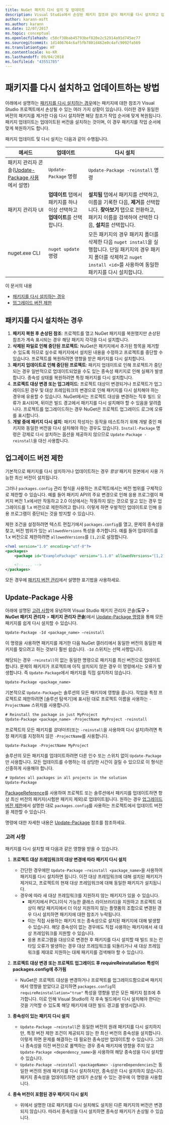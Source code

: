 ```yaml
---
title: NuGet 패키지 다시 설치 및 업데이트
description: Visual Studio에서 손상된 패키지 참조와 같이 패키지를 다시 설치하고 업데이트해야 하는 경우에 대해 자세히 설명합니다.
author: karann-msft
ms.author: karann
ms.date: 12/07/2017
ms.topic: conceptual
ms.openlocfilehash: c58cf38bab45793bef820e2c52914a91d745ec77
ms.sourcegitcommit: 1d1406764c6af5fb7801d462e0c4afc9092fa569
ms.translationtype: HT
ms.contentlocale: ko-KR
ms.lasthandoff: 09/04/2018
ms.locfileid: "43551785"
---
```

# <a name="how-to-reinstall-and-update-packages"></a>패키지를 다시 설치하고 업데이트하는 방법

아래에서 설명하는 [패키지를 다시 설치하는 경우](#when-to-reinstall-a-package)에는 패키지에 대한 참조가 Visual Studio 프로젝트에서 손상될 수 있는 여러 가지 상황이 있습니다. 이러한 경우 동일한 버전의 패키지를 제거한 다음 다시 설치하면 해당 참조가 작업 순서에 맞게 복원됩니다. 패키지 업데이트는 업데이트된 버전을 설치하는 것이며, 이 경우 패키지를 작업 순서에 맞게 복원하기도 합니다.

패키지 업데이트 및 다시 설치는 다음과 같이 수행됩니다.

| 메서드 | 업데이트 | 다시 설치 |
| --- | --- | --- |
| 패키지 관리자 콘솔([Update-Package 사용](#using-update-package)에서 설명) | `Update-Package` 명령 | `Update-Package -reinstall` 명령 |
| 패키지 관리자 UI | **업데이트** 탭에서 패키지를 하나 이상 선택하고 **업데이트**를 선택합니다. | **설치됨** 탭에서 패키지를 선택하고, 이름을 기록한 다음, **제거**를 선택합니다. **찾아보기** 탭으로 전환하고, 패키지 이름을 검색하여 선택한 다음, **설치**를 선택합니다. |
| nuget.exe CLI | `nuget update` 명령 | 모든 패키지의 경우 패키지 폴더를 삭제한 다음 `nuget install`을 실행합니다. 단일 패키지의 경우 패키지 폴더를 삭제하고 `nuget install <id>`를 사용하여 동일한 패키지를 다시 설치합니다. |

이 문서의 내용

- [패키지를 다시 설치하는 경우](#when-to-reinstall-a-package)
- [업그레이드 버전 제한](#constraining-upgrade-versions)

## <a name="when-to-reinstall-a-package"></a>패키지를 다시 설치하는 경우

1. **패키지 복원 후 손상된 참조**: 프로젝트를 열고 NuGet 패키지를 복원했지만 손상된 참조가 계속 표시되는 경우 해당 패키지 각각을 다시 설치합니다.
1. **삭제된 파일로 인해 중단된 프로젝트**: NuGet은 패키지에서 추가된 항목을 제거할 수 있도록 하므로 실수로 패키지에서 설치된 내용을 수정하고 프로젝트를 중단할 수 있습니다. 프로젝트를 복원하려면 영향을 받은 패키지를 다시 설치합니다.
1. **패키지 업데이트로 인해 중단된 프로젝트**: 패키지 업데이트로 인해 프로젝트가 중단되는 경우 일반적으로 업데이트되었을 수도 있는 종속성 패키지로 인해 실패가 발생합니다. 종속성 상태를 복원하려면 특정 패키지를 다시 설치합니다.
1. **프로젝트 대상 변경 또는 업그레이드**: 프로젝트 대상이 변경되거나 프로젝트가 업그레이드된 경우 및 대상 프레임워크의 변경으로 인해 패키지를 다시 설치해야 하는 경우에 유용할 수 있습니다. NuGet에서는 프로젝트 대상을 변경하는 직후 빌드 오류가 표시되며, 뒤이은 빌드 경고에서 패키지를 다시 설치해야 할 수 있음을 알려줍니다. 프로젝트를 업그레이드하는 경우 NuGet은 프로젝트 업그레이드 로그에 오류를 표시합니다.
1. **개발 중에 패키지 다시 설치**: 패키지 작성자는 동작을 테스트하기 위해 개발 중인 패키지와 동일한 버전을 다시 설치해야 하는 경우도 있습니다. `Install-Package` 명령은 강제로 다시 설치하는 옵션을 제공하지 않으므로 `Update-Package -reinstall`을 대신 사용합니다.

## <a name="constraining-upgrade-versions"></a>업그레이드 버전 제한

기본적으로 패키지를 다시 설치하거나 업데이트하는 경우 *항상* 패키지 원본에서 사용 가능한 최신 버전이 설치됩니다.

그러나 `packages.config` 관리 형식을 사용하는 프로젝트에서는 버전 범위를 구체적으로 제한할 수 있습니다. 예를 들어 패키지 API의 주요 변경으로 인해 응용 프로그램이 패키지 버전 1.x에서만 작동하고 2.0 이상에서는 작동하지 않는 것으로 알고 있는 경우 업그레이드를 1.x 버전으로 제한하려고 합니다. 이렇게 하면 우발적인 업데이트로 인해 응용 프로그램이 중단되는 것을 방지할 수 있습니다.

제한 조건을 설정하려면 텍스트 편집기에서 `packages.config`를 열고, 문제의 종속성을 찾고, 버전 범위가 있는 `allowedVersions` 특성을 추가합니다. 예를 들어 업데이트를 1.x 버전으로 제한하려면 `allowedVersions`를 `[1,2)`로 설정합니다.

```xml
<?xml version="1.0" encoding="utf-8"?>
<packages>
    <package id="ExamplePackage" version="1.1.0" allowedVersions="[1,2)" />

    <!-- ... -->
</packages>
```

모든 경우에 [패키지 버전 관리](../reference/package-versioning.md#version-ranges-and-wildcards)에서 설명한 표기법을 사용하세요.

## <a name="using-update-package"></a>Update-Package 사용

아래에 설명된 [고려 사항](#considerations)에 유념하여 Visual Studio 패키지 관리자 콘솔(**도구** > **NuGet 패키지 관리자** > **패키지 관리자 콘솔**)에서 [Update-Package 명령](../Tools/ps-ref-update-package.md)을 통해 모든 패키지를 쉽게 다시 설치할 수 있습니다.

```ps
Update-Package -Id <package_name> –reinstall
```

이 명령을 사용하면 패키지를 제거한 다음 NuGet 갤러리에서 동일한 버전의 동일한 패키지를 찾으려고 하는 것보다 훨씬 쉽습니다. `-Id` 스위치는 선택 사항입니다.

해당되는 경우 `-reinstall`이 없는 동일한 명령으로 패키지를 최신 버전으로 업데이트합니다. 문제의 패키지가 프로젝트에 아직 설치되지 않은 경우 이 명령에서는 오류가 발생합니다. 즉 `Update-Package`에서 패키지를 직접 설치하지 않습니다.

```ps
Update-Package <package_name>
```

기본적으로 `Update-Package`는 솔루션의 모든 패키지에 영향을 줍니다. 작업을 특정 프로젝트로 제한하려면 [솔루션 탐색기]에 표시된 대로 프로젝트 이름을 사용하는 `-ProjectName` 스위치를 사용합니다.

```ps
# Reinstall the package in just MyProject
Update-Package <package_name> -ProjectName MyProject -reinstall
```

프로젝트의 모든 패키지를 *업데이트*(또는 `-reinstall`을 사용하여 다시 설치)하려면 특정 패키지를 지정하지 않은 `-ProjectName`를 사용합니다.

```ps
Update-Package -ProjectName MyProject
```

솔루션의 모든 패키지를 업데이트하려면 다른 인수 또는 스위치 없이 `Update-Package`만 사용합니다. 모든 업데이트를 수행하는 데 상당한 시간이 걸릴 수 있으므로 이 형식은 신중하게 사용해야 합니다.

```ps
# Updates all packages in all projects in the solution
Update-Package 
```

[PackageReference](../Consume-Packages/Package-References-in-Project-Files.md)를 사용하여 프로젝트 또는 솔루션에서 패키지를 업데이트하면 항상 최신 버전의 패키지(시험판 패키지 제외)로 업데이트됩니다. 원하는 경우 [업그레이드 버전 제한](#constraining-upgrade-versions)에서 설명한 대로 `packages.config`를 사용하는 프로젝트에서 업데이트 버전을 제한할 수 있습니다.

명령에 대한 자세한 내용은 [Update-Package](../Tools/ps-ref-update-package.md) 참조를 참조하세요.

### <a name="considerations"></a>고려 사항

패키지를 다시 설치할 때 다음과 같은 영향을 받을 수 있습니다.

1. **프로젝트 대상 프레임워크의 대상 변경에 따라 패키지 다시 설치**
    - 간단한 경우에만 `Update-Package –reinstall <package_name>`을 사용하여 패키지를 다시 설치하면 됩니다. 이전 대상 프레임워크에 대해 설치된 패키지가 제거되고, 프로젝트의 현재 대상 프레임워크에 대해 동일한 패키지가 설치됩니다.
    - 경우에 따라 새 대상 프레임워크를 지원하지 않는 패키지가 있을 수 있습니다.
        - 패키지에서 PCL(이식 가능한 클래스 라이브러리)을 지원하고 프로젝트 대상이 해당 패키지에서 더 이상 지원하지 않는 플랫폼의 조합으로 변경된 경우 다시 설치하면 패키지에 대한 참조가 누락됩니다.
        - 이는 직접 사용하는 패키지 또는 종속성으로 설치된 패키지에 대해 발생할 수 있습니다. 해당 종속성이 없는 경우에도 직접 사용하는 패키지에서 새 대상 프레임워크를 지원할 수 있습니다.
        - 응용 프로그램을 대상으로 변경한 후 패키지를 다시 설치할 때 빌드 또는 런타임 오류가 발생하는 경우 대상 프레임워크를 되돌리거나 새 대상 프레임워크를 제대로 지원하는 대체 패키지를 검색해야 할 수 있습니다.

1. **프로젝트 대상 변경 또는 프로젝트 업그레이드 후 requireReinstallation 특성이 packages.config에 추가됨**
    - NuGet은 프로젝트 대상을 변경하거나 프로젝트를 업그레이드함으로써 패키지에서 영향을 받았다고 감지하면 `packages.config`의 `requireReinstallation="true"` 특성을 영향을 받은 모든 패키지 참조에 추가합니다. 이로 인해 Visual Studio의 각 후속 빌드에서 다시 설치해야 한다는 것을 기억할 수 있도록 해당 패키지에 대한 빌드 경고를 발생시킵니다.

1. **종속성이 있는 패키지 다시 설치**
    - `Update-Package –reinstall`은 동일한 버전의 원래 패키지를 다시 설치하지만, 특정 버전 제한 조건이 제공되지 않는 한 최신 버전의 종속성을 설치합니다. 이렇게 하면 문제를 해결하는 데 필요한 종속성만 업데이트할 수 있습니다. 그러나 종속성을 이전 버전으로 롤백하는 경우 종속 패키지에 영향을 주지 않고 `Update-Package <dependency_name>`을 사용하여 해당 종속성을 다시 설치할 수 있습니다.
    - `Update-Package –reinstall <packageName> -ignoreDependencies`는 동일한 버전의 원래 패키지를 다시 설치하지만, 종속성은 다시 설치하지 않습니다. 패키지 종속성을 업데이트하면 상태가 손상될 수 있는 경우에 이 명령을 사용합니다.

1. **종속 버전이 포함된 경우 패키지 다시 설치**
    - 위에서 설명한 대로 패키지를 다시 설치해도 설치된 다른 패키지의 버전은 변경되지 않습니다. 따라서 종속성을 다시 설치하면 종속성 패키지가 손상될 수 있습니다.
